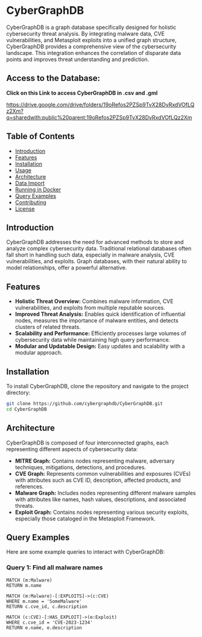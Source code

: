 # CyberGraphDB

CyberGraphDB is a graph database specifically designed for holistic cybersecurity threat analysis. By integrating malware data, CVE vulnerabilities, and Metasploit exploits into a unified graph structure, CyberGraphDB provides a comprehensive view of the cybersecurity landscape. This integration enhances the correlation of disparate data points and improves threat understanding and prediction.

## Access to the Database:

**Click on this Link to access CyberGraphDB in .csv and .gml** 

https://drive.google.com/drive/folders/19oRefos2PZSp9TvX28DvRxdVOfLQz2Xm?q=sharedwith:public%20parent:19oRefos2PZSp9TvX28DvRxdVOfLQz2Xm


## Table of Contents

- [Introduction](#introduction)
- [Features](#features)
- [Installation](#installation)
- [Usage](#usage)
- [Architecture](#architecture)
- [Data Import](#data-import)
- [Running in Docker](#running-in-docker)
- [Query Examples](#query-examples)
- [Contributing](#contributing)
- [License](#license)

## Introduction

CyberGraphDB addresses the need for advanced methods to store and analyze complex cybersecurity data. Traditional relational databases often fall short in handling such data, especially in malware analysis, CVE vulnerabilities, and exploits. Graph databases, with their natural ability to model relationships, offer a powerful alternative.

## Features

- **Holistic Threat Overview:** Combines malware information, CVE vulnerabilities, and exploits from multiple reputable sources.
- **Improved Threat Analysis:** Enables quick identification of influential nodes, measures the importance of malware entities, and detects clusters of related threats.
- **Scalability and Performance:** Efficiently processes large volumes of cybersecurity data while maintaining high query performance.
- **Modular and Updatable Design:** Easy updates and scalability with a modular approach.

## Installation

To install CyberGraphDB, clone the repository and navigate to the project directory:

```bash
git clone https://github.com/cybergraphdb/CyberGraphDB.git
cd CyberGraphDB
```
## Architecture

CyberGraphDB is composed of four interconnected graphs, each representing different aspects of cybersecurity data:

- **MITRE Graph:** Contains nodes representing malware, adversary techniques, mitigations, detections, and procedures.
- **CVE Graph:** Represents common vulnerabilities and exposures (CVEs) with attributes such as CVE ID, description, affected products, and references.
- **Malware Graph:** Includes nodes representing different malware samples with attributes like names, hash values, descriptions, and associated threats.
- **Exploit Graph:** Contains nodes representing various security exploits, especially those cataloged in the Metasploit Framework.

## Query Examples

Here are some example queries to interact with CyberGraphDB:

### Query 1: Find all malware names

```cypher
MATCH (m:Malware)
RETURN m.name
```

```cypher
MATCH (m:Malware)-[:EXPLOITS]->(c:CVE)
WHERE m.name = 'SomeMalware'
RETURN c.cve_id, c.description
```

```cypher
MATCH (c:CVE)-[:HAS_EXPLOIT]->(e:Exploit)
WHERE c.cve_id = 'CVE-2023-1234'
RETURN e.name, e.description
```
